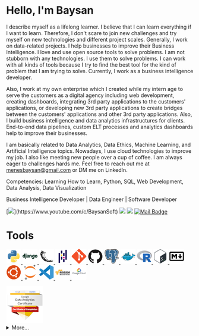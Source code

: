 # Hello, I'm Baysan

I describe myself as a lifelong learner. I believe that I can learn everything if I want to learn. Therefore, I don't scare to join new challenges and try myself on new technologies and different project scales. Generally, I work on data-related projects. I help businesses to improve their Business Intelligence. I love and use open source tools to solve problems. I am not stubborn with any technologies. I use them to solve problems. I can work with all kinds of tools because I try to find the best tool for the kind of problem that I am trying to solve. Currently, I work as a business intelligence developer.

Also, I work at my own enterprise which I created while my intern age to serve the customers as a digital agency including web development, creating dashboards, integrating 3rd party applications to the customers' applications, or developing new 3rd party applications to create bridges between the customers' applications and other 3rd party applications. Also, I build business intelligence and data analytics infrastructures for clients. End-to-end data pipelines, custom ELT processes and analytics dashboards help to improve their businesses.

I am basically related to Data Analytics, Data Ethics, Machine Learning, and Artificial Intelligence topics. Nowadays, I use cloud technologies to improve my job. I also like meeting new people over a cup of coffee. I am always eager to challenges hards me. Feel free to reach out me at menesbaysan@gmail.com or DM me on LinkedIn.

Competencies: Learning How to Learn, Python, SQL, Web Development, Data Analysis, Data Visualization

Business Intelligence Developer | Data Engineer | Software Developer


[![](https://img.shields.io/badge/youtube-%23FF0000.svg?&style=for-the-badge&logo=youtube&logoColor=white")](https://www.youtube.com/c/BaysanSoft)
[![](https://img.shields.io/badge/linkedin-%230077B5.svg?&style=for-the-badge&logo=linkedin&logoColor=white)](https://www.linkedin.com/in/mebaysan/)
[![](https://img.shields.io/badge/medium-%2312100E.svg?&style=for-the-badge&logo=medium&logoColor=white)](https://mebaysan.medium.com/)
[![Mail Badge](https://img.shields.io/badge/menesbaysan@gmail.com-c14438?style=for-the-badge&logo=Gmail&logoColor=white&link=mailto:menesbaysan@gmail.com)](mailto:menesbaysan@gmail.com)


# Tools
<p align="left"> <a href="https://www.python.org/" target="_blank"> <img src="https://raw.githubusercontent.com/devicons/devicon/master/icons/python/python-original.svg" alt="Python" width="40" height="40"/> </a>
<a href="https://www.djangoproject.com/" target="_blank"> <img src="https://raw.githubusercontent.com/devicons/devicon/master/icons/django/django-plain-wordmark.svg" alt="Django" width="40" height="40"/> </a>
<a href="https://flask.palletsprojects.com/" target="_blank"> <img src="https://raw.githubusercontent.com/devicons/devicon/master/icons/flask/flask-original.svg" alt="Flask" width="40" height="40"/> </a>
<a href="https://pandas.pydata.org/" target="_blank"> <img src="https://raw.githubusercontent.com/devicons/devicon/master/icons/pandas/pandas-original.svg" alt="Pandas" width="40" height="40"/> </a>
<a href="https://git-scm.com/" target="_blank"> <img src="https://raw.githubusercontent.com/devicons/devicon/master/icons/git/git-original.svg" alt="Git" width="40" height="40"/> </a>
<a href="https://www.github.com/" target="_blank"> <img src="https://raw.githubusercontent.com/devicons/devicon/master/icons/github/github-original.svg" alt="GitHub" width="40" height="40"/> </a>
<a href="https://www.postgresql.org/" target="_blank"> <img src="https://raw.githubusercontent.com/devicons/devicon/master/icons/postgresql/postgresql-original.svg" alt="PostgreSQL" width="40" height="40"/> </a>
<a href="https://www.docker.com/" target="_blank"> <img src="https://raw.githubusercontent.com/devicons/devicon/master/icons/docker/docker-original.svg" alt="Docker" width="40" height="40"/> </a>
<a href="https://www.r-project.org/" target="_blank"> <img src="https://raw.githubusercontent.com/devicons/devicon/master/icons/r/r-original.svg" alt="R" width="40" height="40"/> </a>
<a href="https://savannah.gnu.org/projects/bash/" target="_blank"> <img src="https://raw.githubusercontent.com/devicons/devicon/master/icons/bash/bash-original.svg" alt="Bash Script" width="40" height="40"/> </a>
<a href="https://daringfireball.net/projects/markdown/" target="_blank"> <img src="https://raw.githubusercontent.com/devicons/devicon/master/icons/markdown/markdown-original.svg" alt="Markdown" width="40" height="40"/> </a>
<a href="https://ubuntu.com/" target="_blank"> <img src="https://raw.githubusercontent.com/devicons/devicon/master/icons/ubuntu/ubuntu-plain.svg" alt="Ubuntu" width="40" height="40"/> </a>
<a href="https://jupyter.org/" target="_blank"> <img src="https://raw.githubusercontent.com/devicons/devicon/master/icons/jupyter/jupyter-original.svg" alt="Jupyter" width="40" height="40"/> </a>
<a href="https://code.visualstudio.com/" target="_blank"> <img src="https://raw.githubusercontent.com/devicons/devicon/master/icons/vscode/vscode-original.svg" alt="VsCode" width="40" height="40"/> </a>
<a href="https://aws.amazon.com/" target="_blank"> <img src="https://github.com/devicons/devicon/blob/master/icons/amazonwebservices/amazonwebservices-original-wordmark.svg" alt="AWS" width="40" height="40"/> </a>
<a href="https://cloud.google.com/" target="_blank"> <img src="https://github.com/devicons/devicon/blob/master/icons/googlecloud/googlecloud-original-wordmark.svg" alt="Google Cloud" width="40" height="40"/> </a>
</p>


<img src="./assets/gda.png" width=100 height=100>

<details>
  <summary>More...</summary>

[![](./assets/python-for-data-science-and-ai.png)](https://www.youracclaim.com/badges/8b5a6b14-3ca4-4717-b683-fa156513cba3/public_url)
[![](./assets/data-analysis-with-python.png)](https://www.youracclaim.com/badges/06eff18d-d8af-464b-82d9-4ab8f01528fd/public_url)
[![](./assets/data-visualization-with-python.png)](https://www.youracclaim.com/badges/0bc55bef-e160-4e10-96fa-fd94fc851fdd/public_url)




  <img src="https://github-readme-stats.vercel.app/api?username=mebaysan&show_icons=true">
  
  [![](./assets/logo.jpg)](https://www.baysansoft.com)
</details>
 

 
